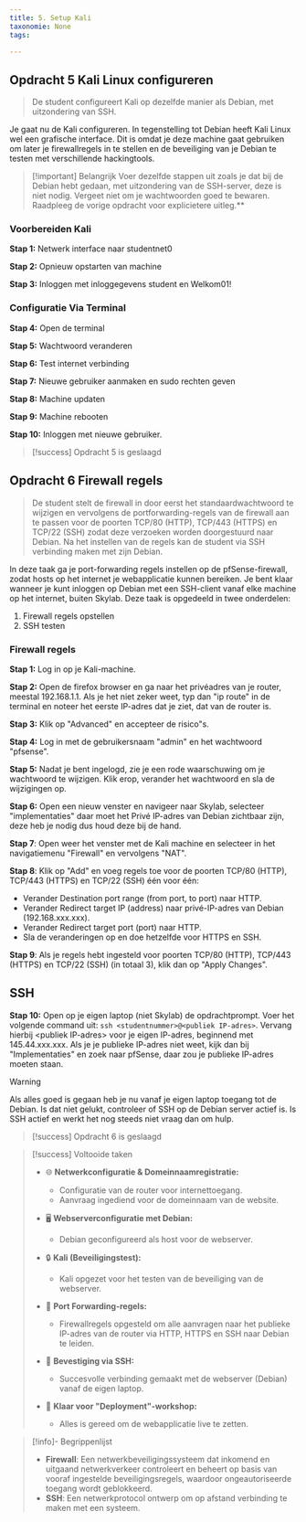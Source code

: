 ```yaml
---
title: 5. Setup Kali
taxonomie: None
tags:

---
```

## Opdracht 5 Kali Linux configureren
> De student configureert Kali op dezelfde manier als Debian, met uitzondering van SSH.

Je gaat nu de Kali configureren. In tegenstelling tot Debian heeft Kali Linux wel een grafische interface. Dit is omdat je deze machine gaat gebruiken om later je firewallregels in te stellen en de beveiliging van je Debian te testen met verschillende hackingtools.

> [!important] Belangrijk
> Voer dezelfde stappen uit zoals je dat bij de Debian hebt gedaan, met uitzondering van de SSH-server, deze is niet nodig. Vergeet niet om je wachtwoorden goed te bewaren. Raadpleeg de vorige opdracht voor explicietere uitleg.**

### Voorbereiden Kali
**Stap 1:** Netwerk interface naar studentnet0

**Stap 2:** Opnieuw opstarten van machine

**Stap 3:** Inloggen met inloggegevens student en Welkom01!

### Configuratie Via Terminal
**Stap 4:** Open de terminal

**Stap 5:** Wachtwoord veranderen

**Stap 6:** Test internet verbinding

**Stap 7:** Nieuwe gebruiker aanmaken en sudo rechten geven

**Stap 8:** Machine updaten

**Stap 9:** Machine rebooten

**Stap 10:** Inloggen met nieuwe gebruiker.

> [!success] Opdracht 5 is geslaagd

## Opdracht 6 Firewall regels
> De student stelt de firewall in door eerst het standaardwachtwoord te wijzigen en vervolgens de portforwarding-regels van de firewall aan te passen voor de poorten TCP/80 (HTTP), TCP/443 (HTTPS) en TCP/22 (SSH) zodat deze verzoeken worden doorgestuurd naar Debian. Na het instellen van de regels kan de student via SSH verbinding maken met zijn Debian.

In deze taak ga je port-forwarding regels instellen op de pfSense-firewall, zodat hosts op het internet je webapplicatie kunnen bereiken. Je bent klaar wanneer je kunt inloggen op Debian met een SSH-client vanaf elke machine op het internet, buiten Skylab. Deze taak is opgedeeld in twee onderdelen:

1. Firewall regels opstellen
2. SSH testen

### Firewall regels
**Stap 1:** Log in op je Kali-machine.

**Stap 2:** Open de firefox browser en ga naar het privéadres van je router, meestal 192.168.1.1. Als je het niet zeker weet, typ dan "ip route" in de terminal en noteer het eerste IP-adres dat je ziet, dat van de router is.

**Stap 3:** Klik op "Advanced" en accepteer de risico"s.

**Stap 4:** Log in met de gebruikersnaam "admin" en het wachtwoord "pfsense".

**Stap 5:** Nadat je bent ingelogd, zie je een rode waarschuwing om je wachtwoord te wijzigen. Klik erop, verander het wachtwoord en sla de wijzigingen op.

**Stap 6:** Open een nieuw venster en navigeer naar Skylab, selecteer "implementaties" daar moet het Privé IP-adres van Debian zichtbaar zijn, deze heb je nodig dus houd deze bij de hand.

**Stap 7**: Open weer het venster met de Kali machine en selecteer in het navigatiemenu "Firewall" en vervolgens "NAT".

**Stap 8**: Klik op "Add" en voeg regels toe voor de poorten TCP/80 (HTTP), TCP/443 (HTTPS) en TCP/22 (SSH) één voor één:

- Verander Destination port range (from port, to port) naar HTTP.
- Verander Redirect target IP (address) naar privé-IP-adres van Debian (192.168.xxx.xxx).
- Verander Redirect target port (port) naar HTTP.
- Sla de veranderingen op en doe hetzelfde voor HTTPS en SSH.

**Stap 9**: Als je regels hebt ingesteld voor poorten TCP/80 (HTTP), TCP/443 (HTTPS) en TCP/22 (SSH) (in totaal 3), klik dan op "Apply Changes".

## SSH
**Stap 10:** Open op je eigen laptop (niet Skylab) de opdrachtprompt. Voer het volgende command uit: `ssh <studentnummer>@<publiek IP-adres>`. Vervang hierbij \<publiek IP-adres\> voor je eigen IP-adres, beginnend met 145.44.xxx.xxx. Als je je publieke IP-adres niet weet, kijk dan bij "Implementaties" en zoek naar pfSense, daar zou je publieke IP-adres moeten staan.

> [!warning]
> Als alles goed is gegaan heb je nu vanaf je eigen laptop toegang tot de Debian. Is dat niet gelukt, controleer of SSH op de Debian server actief is. Is SSH actief en werkt het nog steeds niet vraag dan om hulp.

> [!success] Opdracht 6 is geslaagd

> [!success] Voltooide taken
> - 🌐 **Netwerkconfiguratie & Domeinnaamregistratie:**
>   - Configuratie van de router voor internettoegang.
>   - Aanvraag ingediend voor de domeinnaam van de website.
> 
> - 🖥️ **Webserverconfiguratie met Debian:**
>   - Debian geconfigureerd als host voor de webserver.
> 
> - 🔒 **Kali (Beveiligingstest):**
>   - Kali opgezet voor het testen van de beveiliging van de webserver.
> 
> - 🚪 **Port Forwarding-regels:**
>   - Firewallregels opgesteld om alle aanvragen naar het publieke IP-adres van de router via HTTP, HTTPS en SSH naar Debian te leiden.
> 
> - 🔗 **Bevestiging via SSH:**
>   - Succesvolle verbinding gemaakt met de webserver (Debian) vanaf de eigen laptop.
> 
> - 🚀 **Klaar voor "Deployment"-workshop:**
>   - Alles is gereed om de webapplicatie live te zetten.

> [!info]- Begrippenlijst
>- **Firewall**: Een netwerkbeveiligingssysteem dat inkomend en uitgaand netwerkverkeer controleert en beheert op basis van vooraf ingestelde beveiligingsregels, waardoor ongeautoriseerde toegang wordt geblokkeerd.
>- **SSH**: Een netwerkprotocol ontwerp om op afstand verbinding te maken met een systeem.
